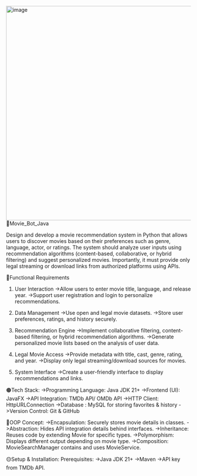 <img width="749" height="583" alt="image" src="https://github.com/user-attachments/assets/4557a3ea-f899-4876-b6af-6661bf45f1c9" />🚀Movie_Bot_Java

Design and develop a movie recommendation system in Python that allows users to discover movies based on their preferences such as genre, language, actor, or ratings. The system should analyze user inputs using recommendation algorithms (content-based, collaborative, or hybrid filtering) and suggest personalized movies. Importantly, it must provide only legal streaming or download links from authorized platforms using APIs.

🔴Functional Requirements
1. User Interaction
        ->Allow users to enter movie title, language, and release year.
        ->Support user registration and login to personalize recommendations.

2. Data Management
        ->Use open and legal movie datasets.
        ->Store user preferences, ratings, and history securely.

3. Recommendation Engine
        ->Implement collaborative filtering, content-based filtering, or hybrid recommendation algorithms.
        ->Generate personalized movie lists based on the analysis of user data.

4. Legal Movie Access
        ->Provide metadata with title, cast, genre, rating, and year.
        ->Display only legal streaming/download sources for movies.

5. System Interface
        ->Create a user-friendly interface to display recommendations and links.

🟠Tech Stack:
        ->Programming Language: Java JDK 21+ 
        ->Frontend (UI):  JavaFX 
        ->API Integration: TMDb API/ OMDb API
        ->HTTP Client: HttpURLConnection
        ->Database : MySQL for storing favorites & history
        ->Version Control: Git & GitHub

🔵OOP Concept:
        ->Encapsulation: Securely stores movie details in classes.
        ->Abstraction: Hides API integration details behind interfaces.
        ->Inheritance: Reuses code by extending Movie for specific types.
        ->Polymorphism: Displays different output depending on movie type.
        ->Composition: MovieSearchManager contains and uses MovieService.

🟡Setup & Installation:
Prerequisites:
        ->Java JDK 21+
        ->Maven
        ->API key from TMDb API.




